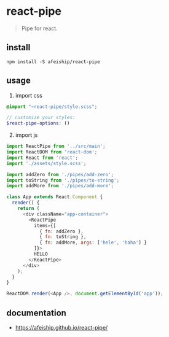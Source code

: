 # react-pipe
> Pipe for react.

## install
```shell
npm install -S afeiship/react-pipe
```

## usage
1. import css
  ```scss
  @import "~react-pipe/style.scss";

  // customize your styles:
  $react-pipe-options: ()
  ```
2. import js
  ```js
  import ReactPipe from '../src/main';
  import ReactDOM from 'react-dom';
  import React from 'react';
  import './assets/style.scss';

  import addZero from './pipes/add-zero';
  import toString from './pipes/to-string';
  import addMore from './pipes/add-more';

  class App extends React.Component {
    render() {
      return (
        <div className="app-container">
          <ReactPipe
            items={[
              { fn: addZero },
              { fn: toString },
              { fn: addMore, args: ['hele', 'haha'] }
            ]}>
            HELLO
          </ReactPipe>
        </div>
      );
    }
  }

  ReactDOM.render(<App />, document.getElementById('app'));
  ```

## documentation
- https://afeiship.github.io/react-pipe/
